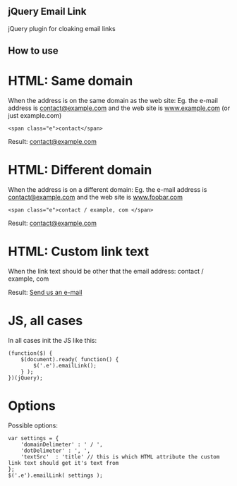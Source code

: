 ## jQuery Email Link

jQuery plugin for cloaking email links

## How to use

# HTML: Same domain

When the address is on the same domain as the web site:
Eg. the e-mail address is contact@example.com and the web site is www.example.com (or just example.com)

	<span class="e">contact</span>

Result:
	<a href="contact@example.com" class="e-mail">contact@example.com</a>

# HTML: Different domain

When the address is on a different domain:
Eg. the e-mail address is contact@example.com and the web site is www.foobar.com

	<span class="e">contact / example, com </span>

Result:
	<a href="contact@example.com" class="e-mail">contact@example.com</a>


# HTML: Custom link text

When the link text should be other that the email address:
	<span class="e" title="Send us an e-mail">contact / example, com </span>

Result:
	<a href="contact@example.com" class="e-mail">Send us an e-mail</a>


# JS, all cases

In all cases init the JS like this:

	(function($) {
		$(document).ready( function() {
			$('.e').emailLink();
		} );
	})(jQuery);

# Options

Possible options:

	var settings = {
		'domainDelimeter' : ' / ',
		'dotDelimeter' : ', ',
		'textSrc'  : 'title' // this is which HTML attribute the custom link text should get it's text from
	};
	$('.e').emailLink( settings );

